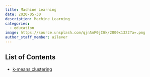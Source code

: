 ```yaml
---
title: Machine Learning
date: 2020-05-30
description: Machine Learning
categories:
  - education
image: https://source.unsplash.com/qjnAnF0jIGk/2000x1322?a=.png
author_staff_member: ailever
---
```


## List of Contents

- [k-means clustering](https://ailever.github.io/education/2020/05/30/ML-kmeans/)
